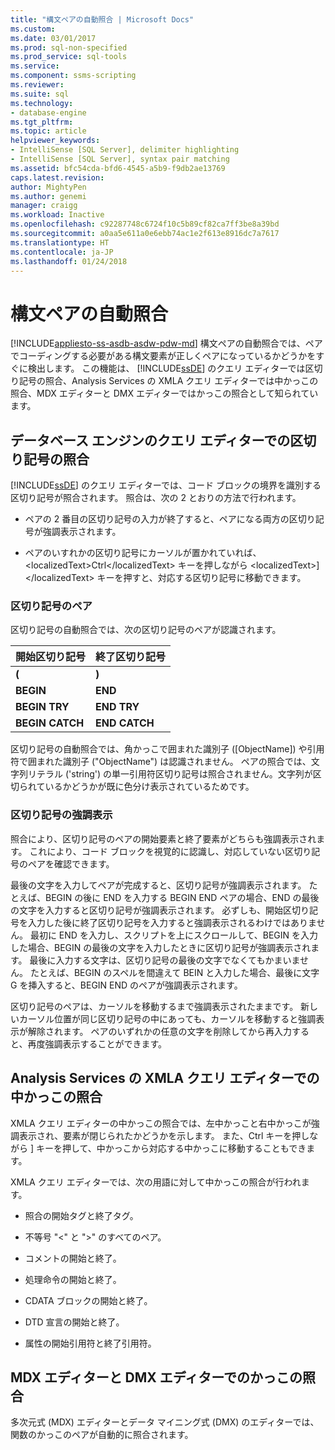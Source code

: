 ```yaml
---
title: "構文ペアの自動照合 | Microsoft Docs"
ms.custom: 
ms.date: 03/01/2017
ms.prod: sql-non-specified
ms.prod_service: sql-tools
ms.service: 
ms.component: ssms-scripting
ms.reviewer: 
ms.suite: sql
ms.technology:
- database-engine
ms.tgt_pltfrm: 
ms.topic: article
helpviewer_keywords:
- IntelliSense [SQL Server], delimiter highlighting
- IntelliSense [SQL Server], syntax pair matching
ms.assetid: bfc54cda-bfd6-4545-a5b9-f9db2ae13769
caps.latest.revision: 
author: MightyPen
ms.author: genemi
manager: craigg
ms.workload: Inactive
ms.openlocfilehash: c92287748c6724f10c5b89cf82ca7ff3be8a39bd
ms.sourcegitcommit: a0aa5e611a0e6ebb74ac1e2f613e8916dc7a7617
ms.translationtype: HT
ms.contentlocale: ja-JP
ms.lasthandoff: 01/24/2018
---
```

# <a name="automatic-matching-of-syntax-pairs"></a>構文ペアの自動照合
[!INCLUDE[appliesto-ss-asdb-asdw-pdw-md](../../includes/appliesto-ss-asdb-asdw-pdw-md.md)] 構文ペアの自動照合では、ペアでコーディングする必要がある構文要素が正しくペアになっているかどうかをすぐに検出します。 この機能は、 [!INCLUDE[ssDE](../../includes/ssde-md.md)] のクエリ エディターでは区切り記号の照合、Analysis Services の XMLA クエリ エディターでは中かっこの照合、MDX エディターと DMX エディターではかっこの照合として知られています。  
  
## <a name="database-engine-query-editor-delimiter-matching"></a>データベース エンジンのクエリ エディターでの区切り記号の照合  
 [!INCLUDE[ssDE](../../includes/ssde-md.md)] のクエリ エディターでは、コード ブロックの境界を識別する区切り記号が照合されます。 照合は、次の 2 とおりの方法で行われます。  
  
-   ペアの 2 番目の区切り記号の入力が終了すると、ペアになる両方の区切り記号が強調表示されます。  
  
-   ペアのいすれかの区切り記号にカーソルが置かれていれば、&lt;localizedText&gt;Ctrl&lt;/localizedText&gt; キーを押しながら &lt;localizedText&gt;]&lt;/localizedText&gt; キーを押すと、対応する区切り記号に移動できます。  
  
### <a name="delimiter-pairs"></a>区切り記号のペア  
 区切り記号の自動照合では、次の区切り記号のペアが認識されます。  
  
|開始区切り記号|終了区切り記号|  
|--------------------|-----------------------|  
|**(**|**)**|  
|**BEGIN**|**END**|  
|**BEGIN TRY**|**END TRY**|  
|**BEGIN CATCH**|**END CATCH**|  
  
 区切り記号の自動照合では、角かっこで囲まれた識別子 ([ObjectName]) や引用符で囲まれた識別子 ("ObjectName") は認識されません。 ペアの照合では、文字列リテラル ('string') の単一引用符区切り記号は照合されません。文字列が区切られているかどうかが既に色分け表示されているためです。  
  
### <a name="delimiter-highlighting"></a>区切り記号の強調表示  
 照合により、区切り記号のペアの開始要素と終了要素がどちらも強調表示されます。 これにより、コード ブロックを視覚的に認識し、対応していない区切り記号のペアを確認できます。  
  
 最後の文字を入力してペアが完成すると、区切り記号が強調表示されます。 たとえば、BEGIN の後に END を入力する BEGIN END ペアの場合、END の最後の文字を入力すると区切り記号が強調表示されます。 必ずしも、開始区切り記号を入力した後に終了区切り記号を入力すると強調表示されるわけではありません。 最初に END を入力し、スクリプトを上にスクロールして、BEGIN を入力した場合、BEGIN の最後の文字を入力したときに区切り記号が強調表示されます。 最後に入力する文字は、区切り記号の最後の文字でなくてもかまいません。 たとえば、BEGIN のスペルを間違えて BEIN と入力した場合、最後に文字 G を挿入すると、BEGIN END のペアが強調表示されます。  
  
 区切り記号のペアは、カーソルを移動するまで強調表示されたままです。 新しいカーソル位置が同じ区切り記号の中にあっても、カーソルを移動すると強調表示が解除されます。 ペアのいずれかの任意の文字を削除してから再入力すると、再度強調表示することができます。  
  
## <a name="analysis-services-xmla-query-editor-brace-matching"></a>Analysis Services の XMLA クエリ エディターでの中かっこの照合  
 XMLA クエリ エディターの中かっこの照合では、左中かっこと右中かっこが強調表示され、要素が閉じられたかどうかを示します。 また、<localizedText>Ctrl</localizedText> キーを押しながら <localizedText>]</localizedText> キーを押して、中かっこから対応する中かっこに移動することもできます。  
  
 XMLA クエリ エディターでは、次の用語に対して中かっこの照合が行われます。  
  
-   照合の開始タグと終了タグ。  
  
-   不等号 "\<" と ">" のすべてのペア。  
  
-   コメントの開始と終了。  
  
-   処理命令の開始と終了。  
  
-   CDATA ブロックの開始と終了。  
  
-   DTD 宣言の開始と終了。  
  
-   属性の開始引用符と終了引用符。  
  
## <a name="mdx-and-dmx-editor-parenthesis-matching"></a>MDX エディターと DMX エディターでのかっこの照合  
 多次元式 (MDX) エディターとデータ マイニング式 (DMX) のエディターでは、関数のかっこのペアが自動的に照合されます。  
  
  
